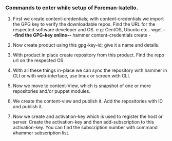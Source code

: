 ### Commands to enter while setup of Foreman-katello. 
1. First we create content-credentials; with content-credentials we import the GPG key to verify the downloadable repos. Find the URL for the respected software developer and OS. e.g: CentOS, Ubuntu etc..
		wget **--find the GPG-key online--**
		hammer content-credentials create -

2. Now create product using this gpg-key-id; give it a name and details.
3. With product in place create repository from this product. Find the repo url on the respected OS.
4. With all these things in-place we can sync the repository with hammer in CLI or with web-interface, use tmux or screen with CLI.
5. Now we move to content-View, which is snapshot of one or more repositories and/or puppet modules. 
6. We create the content-view and publish it. Add the repositories with ID and publish it.
7. Now we create and activation-key which is used to register the host or server. Create the activation-key and then add-subscription to this activation-key. You can find the subscription number with command #hammer subscription list.  
